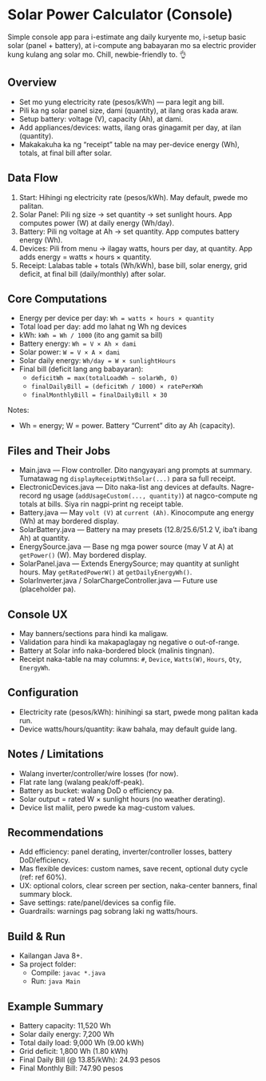 # Solar Power Calculator (Console) 

Simple console app para i-estimate ang daily kuryente mo, i-setup basic solar (panel + battery), at i-compute ang babayaran mo sa electric provider kung kulang ang solar mo. Chill, newbie-friendly to. 👌

## Overview 
- Set mo yung electricity rate (pesos/kWh) — para legit ang bill.
- Pili ka ng solar panel size, dami (quantity), at ilang oras kada araw.
- Setup battery: voltage (V), capacity (Ah), at dami.
- Add appliances/devices: watts, ilang oras ginagamit per day, at ilan (quantity).
- Makakakuha ka ng “receipt” table na may per-device energy (Wh), totals, at final bill after solar.

## Data Flow 
1) Start: Hihingi ng electricity rate (pesos/kWh). May default, pwede mo palitan.
2) Solar Panel: Pili ng size → set quantity → set sunlight hours. App computes power (W) at daily energy (Wh/day).
3) Battery: Pili ng voltage at Ah → set quantity. App computes battery energy (Wh).
4) Devices: Pili from menu → ilagay watts, hours per day, at quantity. App adds energy = watts × hours × quantity.
5) Receipt: Lalabas table + totals (Wh/kWh), base bill, solar energy, grid deficit, at final bill (daily/monthly) after solar.

## Core Computations    
- Energy per device per day: `Wh = watts × hours × quantity`
- Total load per day: add mo lahat ng Wh ng devices
- kWh: `kWh = Wh / 1000` (ito ang gamit sa bill)
- Battery energy: `Wh = V × Ah × dami`
- Solar power: `W = V × A × dami`
- Solar daily energy: `Wh/day = W × sunlightHours`
- Final bill (deficit lang ang babayaran):
  - `deficitWh = max(totalLoadWh − solarWh, 0)`
  - `finalDailyBill = (deficitWh / 1000) × ratePerKWh`
  - `finalMonthlyBill = finalDailyBill × 30`

Notes:
- Wh = energy; W = power. Battery “Current” dito ay Ah (capacity).

## Files and Their Jobs 
- Main.java — Flow controller. Dito nangyayari ang prompts at summary. Tumatawag ng `displayReceiptWithSolar(...)` para sa full receipt.
- ElectronicDevices.java — Dito naka-list ang devices at defaults. Nagre-record ng usage (`addUsageCustom(..., quantity)`) at nagco-compute ng totals at bills. Siya rin nagpi-print ng receipt table.
- Battery.java — May `volt (V)` at `current (Ah)`. Kinocompute ang energy (Wh) at may bordered display.
- SolarBattery.java — Battery na may presets (12.8/25.6/51.2 V, iba’t ibang Ah) at quantity.
- EnergySource.java — Base ng mga power source (may V at A) at `getPower()` (W). May bordered display.
- SolarPanel.java — Extends EnergySource; may quantity at sunlight hours. May `getRatedPowerW()` at `getDailyEnergyWh()`.
- SolarInverter.java / SolarChargeController.java — Future use (placeholder pa).

## Console UX 
- May banners/sections para hindi ka maligaw.
- Validation para hindi ka makapaglagay ng negative o out-of-range.
- Battery at Solar info naka-bordered block (malinis tingnan).
- Receipt naka-table na may columns: `#`, `Device`, `Watts(W)`, `Hours`, `Qty`, `EnergyWh`.

## Configuration 
- Electricity rate (pesos/kWh): hinihingi sa start, pwede mong palitan kada run.
- Device watts/hours/quantity: ikaw bahala, may default guide lang.

## Notes / Limitations 
- Walang inverter/controller/wire losses (for now).
- Flat rate lang (walang peak/off-peak).
- Battery as bucket: walang DoD o efficiency pa.
- Solar output = rated W × sunlight hours (no weather derating).
- Device list maliit, pero pwede ka mag-custom values.

## Recommendations 
- Add efficiency: panel derating, inverter/controller losses, battery DoD/efficiency.
- Mas flexible devices: custom names, save recent, optional duty cycle (ref: ref 60%).
- UX: optional colors, clear screen per section, naka-center banners, final summary block.
- Save settings: rate/panel/devices sa config file.
- Guardrails: warnings pag sobrang laki ng watts/hours.

## Build & Run 
- Kailangan Java 8+.
- Sa project folder:
  - Compile: `javac *.java`
  - Run: `java Main`

## Example Summary 
- Battery capacity: 11,520 Wh
- Solar daily energy: 7,200 Wh
- Total daily load: 9,000 Wh (9.00 kWh)
- Grid deficit: 1,800 Wh (1.80 kWh)
- Final Daily Bill (@ 13.85/kWh): 24.93 pesos
- Final Monthly Bill: 747.90 pesos
